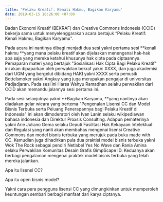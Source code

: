 ```yaml
---
title: 'Pelaku Kreatif: Kenali Hakmu, Bagikan Karyamu'
date: 2019-03-15 16:26:00 +07:00
---
```


Badan Ekonomi Kreatif (BEKRAF) dan Creative Commons Indonesia (CCID)  bekerja sama untuk menyelenggarakan acara bertajuk “Pelaku Kreatif: Kenali Hakmu, Bagikan Karyamu”.

 Pada acara ini nantinya dibagi menjadi dua sesi yakni pertama sesi **kenali hakmu **yang mana pelaku kreatif akan dijelaskan menengenai hak-hak apa saja yang mereka ketahui khusunya hak cipta pada ciptaannya. Pemaparan materi yang bertajuk "Sosialisasi Hak Cipta Bagi Pelaku Kreatif" ini akan dipaparkan oleh perwakilan bekraf yakni XXXX, dan juga akademisi dari UGM yang bergelut dibidang HAKI yakni XXXX serta pemusik Bottelsmoker yakni Angkuy yang juga merupakan pengajar di universitas Padjadjaran. Pada sesi ini Harsa Wahyu Ramadhan selaku perwakilan dari CCID akan memandu jalannya sesi pertama ini.

Pada sesi selanjutnya yakni **Bagikan Karyamu, **yang nantinya akan diadakan gelar wicara yang bertema "Pengenalan Lisensi CC dan Model Bisnis Terbuka serta Peluang Penerapannya bagi Pelaku Kreatif di Indonesia" ini akan dimoderatori oleh Ivan Lanin selaku wikipediawan bahasa indonesia dan Direktur Proxsis Consulting. Adapun pematerinya yakni Arie Juliano Gema selaku Deputi Fasilitasi Hak Kekayaan Intelektual dan Regulasi yang nanti akan membahas mengenai lisensi Creative Commons dan model bisnis terbuka yang merujuk pada buku made with CC. Kemudian juga dihadirkan pula dua praktisi model bisnis terbuka yakni Wok The Rock sebagai pendiri Netlabel Yes No Wave dan Rania Amina selaku Perwakilan Komunitas Desain Grafis GimpScape ID. Keduanya akan berbagi pengalaman mengenai praktek model bisnis terbuka yang telah mereka jalankan.

Apa itu lisensi CC?

Apa itu open bisnis model?

Yakni  cara para pengguna lisensi CC yang dimungkinkan untuk memperoleh keuntungan sembari berbagi manfaat dari karya ciptanya.

 